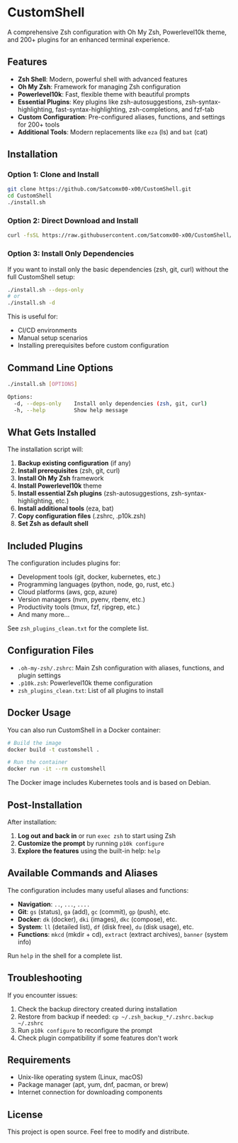 # CustomShell

A comprehensive Zsh configuration with Oh My Zsh, Powerlevel10k theme, and 200+ plugins for an enhanced terminal experience.

## Features

- **Zsh Shell**: Modern, powerful shell with advanced features
- **Oh My Zsh**: Framework for managing Zsh configuration
- **Powerlevel10k**: Fast, flexible theme with beautiful prompts
- **Essential Plugins**: Key plugins like zsh-autosuggestions, zsh-syntax-highlighting, fast-syntax-highlighting, zsh-completions, and fzf-tab
- **Custom Configuration**: Pre-configured aliases, functions, and settings for 200+ tools
- **Additional Tools**: Modern replacements like `eza` (ls) and `bat` (cat)

## Installation

### Option 1: Clone and Install

```bash
git clone https://github.com/Satcomx00-x00/CustomShell.git
cd CustomShell
./install.sh
```

### Option 2: Direct Download and Install

```bash
curl -fsSL https://raw.githubusercontent.com/Satcomx00-x00/CustomShell/main/install.sh | bash
```

### Option 3: Install Only Dependencies

If you want to install only the basic dependencies (zsh, git, curl) without the full CustomShell setup:

```bash
./install.sh --deps-only
# or
./install.sh -d
```

This is useful for:
- CI/CD environments
- Manual setup scenarios
- Installing prerequisites before custom configuration

## Command Line Options

```bash
./install.sh [OPTIONS]

Options:
  -d, --deps-only    Install only dependencies (zsh, git, curl)
  -h, --help         Show help message
```

## What Gets Installed

The installation script will:

1. **Backup existing configuration** (if any)
2. **Install prerequisites** (zsh, git, curl)
3. **Install Oh My Zsh** framework
4. **Install Powerlevel10k** theme
5. **Install essential Zsh plugins** (zsh-autosuggestions, zsh-syntax-highlighting, etc.)
6. **Install additional tools** (eza, bat)
7. **Copy configuration files** (.zshrc, .p10k.zsh)
8. **Set Zsh as default shell**

## Included Plugins

The configuration includes plugins for:

- Development tools (git, docker, kubernetes, etc.)
- Programming languages (python, node, go, rust, etc.)
- Cloud platforms (aws, gcp, azure)
- Version managers (nvm, pyenv, rbenv, etc.)
- Productivity tools (tmux, fzf, ripgrep, etc.)
- And many more...

See `zsh_plugins_clean.txt` for the complete list.

## Configuration Files

- `.oh-my-zsh/.zshrc`: Main Zsh configuration with aliases, functions, and plugin settings
- `.p10k.zsh`: Powerlevel10k theme configuration
- `zsh_plugins_clean.txt`: List of all plugins to install

## Docker Usage

You can also run CustomShell in a Docker container:

```bash
# Build the image
docker build -t customshell .

# Run the container
docker run -it --rm customshell
```

The Docker image includes Kubernetes tools and is based on Debian.

## Post-Installation

After installation:

1. **Log out and back in** or run `exec zsh` to start using Zsh
2. **Customize the prompt** by running `p10k configure`
3. **Explore the features** using the built-in help: `help`

## Available Commands and Aliases

The configuration includes many useful aliases and functions:

- **Navigation**: `..`, `...`, `....`
- **Git**: `gs` (status), `ga` (add), `gc` (commit), `gp` (push), etc.
- **Docker**: `dk` (docker), `dki` (images), `dkc` (compose), etc.
- **System**: `ll` (detailed list), `df` (disk free), `du` (disk usage), etc.
- **Functions**: `mkcd` (mkdir + cd), `extract` (extract archives), `banner` (system info)

Run `help` in the shell for a complete list.

## Troubleshooting

If you encounter issues:

1. Check the backup directory created during installation
2. Restore from backup if needed: `cp ~/.zsh_backup_*/.zshrc.backup ~/.zshrc`
3. Run `p10k configure` to reconfigure the prompt
4. Check plugin compatibility if some features don't work

## Requirements

- Unix-like operating system (Linux, macOS)
- Package manager (apt, yum, dnf, pacman, or brew)
- Internet connection for downloading components

## License

This project is open source. Feel free to modify and distribute.